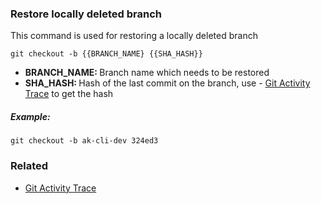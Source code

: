 ### Restore locally deleted branch

This command is used for restoring a locally deleted branch

`git checkout -b {{BRANCH_NAME} {{SHA_HASH}}`

- <b>BRANCH_NAME: </b>Branch name which needs to be restored
- <b>SHA_HASH: </b>Hash of the last commit on the branch, use - [Git Activity Trace](git-reflog.md) to get the hash

##### Example:

`git checkout -b ak-cli-dev 324ed3`

### Related

- [Git Activity Trace](git-reflog.md)